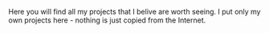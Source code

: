Here you will find all my projects that I belive are worth seeing. 
I put only my own projects here - nothing is just copied from the Internet.
